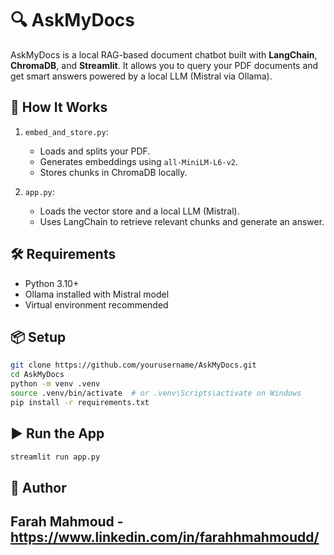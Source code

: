 # 🔍 AskMyDocs

AskMyDocs is a local RAG-based document chatbot built with **LangChain**, **ChromaDB**, and **Streamlit**. It allows you to query your PDF documents and get smart answers powered by a local LLM (Mistral via Ollama).

## 🚀 How It Works

1. `embed_and_store.py`:
   - Loads and splits your PDF.
   - Generates embeddings using `all-MiniLM-L6-v2`.
   - Stores chunks in ChromaDB locally.

2. `app.py`:
   - Loads the vector store and a local LLM (Mistral).
   - Uses LangChain to retrieve relevant chunks and generate an answer.

## 🛠️ Requirements

- Python 3.10+
- Ollama installed with Mistral model
- Virtual environment recommended

## 📦 Setup

```bash
git clone https://github.com/yourusername/AskMyDocs.git
cd AskMyDocs
python -m venv .venv
source .venv/bin/activate  # or .venv\Scripts\activate on Windows
pip install -r requirements.txt
```
## ▶️ Run the App

```bash
streamlit run app.py
```

## 📄 Author
Farah Mahmoud - https://www.linkedin.com/in/farahhmahmoudd/
---

